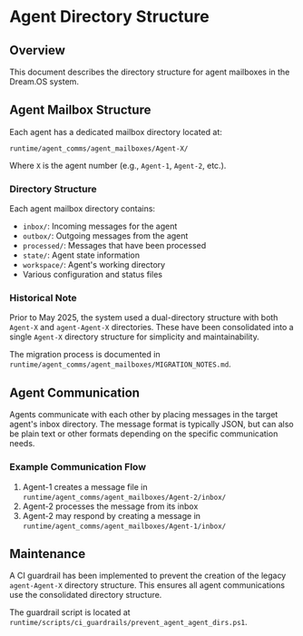 # Agent Directory Structure

## Overview

This document describes the directory structure for agent mailboxes in the Dream.OS system.

## Agent Mailbox Structure

Each agent has a dedicated mailbox directory located at:

```
runtime/agent_comms/agent_mailboxes/Agent-X/
```

Where `X` is the agent number (e.g., `Agent-1`, `Agent-2`, etc.).

### Directory Structure

Each agent mailbox directory contains:

- `inbox/`: Incoming messages for the agent
- `outbox/`: Outgoing messages from the agent
- `processed/`: Messages that have been processed
- `state/`: Agent state information
- `workspace/`: Agent's working directory
- Various configuration and status files

### Historical Note

Prior to May 2025, the system used a dual-directory structure with both `Agent-X` and `agent-Agent-X` directories. These have been consolidated into a single `Agent-X` directory structure for simplicity and maintainability.

The migration process is documented in `runtime/agent_comms/agent_mailboxes/MIGRATION_NOTES.md`.

## Agent Communication

Agents communicate with each other by placing messages in the target agent's inbox directory. The message format is typically JSON, but can also be plain text or other formats depending on the specific communication needs.

### Example Communication Flow

1. Agent-1 creates a message file in `runtime/agent_comms/agent_mailboxes/Agent-2/inbox/`
2. Agent-2 processes the message from its inbox
3. Agent-2 may respond by creating a message in `runtime/agent_comms/agent_mailboxes/Agent-1/inbox/`

## Maintenance

A CI guardrail has been implemented to prevent the creation of the legacy `agent-Agent-X` directory structure. This ensures all agent communications use the consolidated directory structure.

The guardrail script is located at `runtime/scripts/ci_guardrails/prevent_agent_agent_dirs.ps1`. 